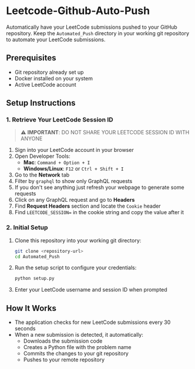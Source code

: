# Leetcode-Github-Auto-Push

Automatically have your LeetCode submissions pushed to your GitHub repository. Keep the `Automated_Push` directory in your working git repository to automate your LeetCode submissions.

## Prerequisites

- Git repository already set up
- Docker installed on your system
- Active LeetCode account

## Setup Instructions

### 1. Retrieve Your LeetCode Session ID

> ⚠️ **IMPORTANT**: DO NOT SHARE YOUR LEETCODE SESSION ID WITH ANYONE

1. Sign into your LeetCode account in your browser
2. Open Developer Tools:
   - **Mac**: `Command + Option + I`
   - **Windows/Linux**: `F12` or `Ctrl + Shift + I`
3. Go to the **Network** tab
4. Filter by `graphql` to show only GraphQL requests
5. If you don't see anything just refresh your webpage to generate some requests
6. Click on any GraphQL request and go to **Headers**
7. Find **Request Headers** section and locate the `Cookie` header
8. Find `LEETCODE_SESSION=` in the cookie string and copy the value after it

### 2. Initial Setup

1. Clone this repository into your working git directory:
   ```bash
   git clone <repository-url>
   cd Automated_Push
   ```

2. Run the setup script to configure your credentials:
   ```bash
   python setup.py
   ```
   
3. Enter your LeetCode username and session ID when prompted

<!-- TODO -->
<!-- ### 3. Running with Docker -->

## How It Works

- The application checks for new LeetCode submissions every 30 seconds
- When a new submission is detected, it automatically:
  - Downloads the submission code
  - Creates a Python file with the problem name
  - Commits the changes to your git repository
  - Pushes to your remote repository

<!-- ## Managing the Service

```bash
# View running containers
docker ps

# Stop the service
docker stop leetcode-bot

# Restart the service
docker restart leetcode-bot

# Remove the container
docker rm leetcode-bot
``` -->

<!-- ## Troubleshooting

- If the container stops unexpectedly, check logs with `docker logs leetcode-bot`
- Ensure your LeetCode session ID is valid (re-run setup.py if needed)
- Make sure your git repository has proper remote configuration -->